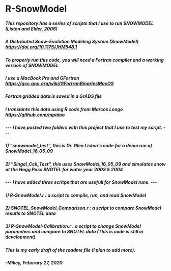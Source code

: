 # R-SnowModel

##### This repository has a series of scripts that I use to run SNOWMODEL (Liston and Elder, 2006)

##### A Distributed Snow-Evolution Modeling System (SnowModel) https://doi.org/10.1175/JHM548.1

##### To properly run this code, you will need a Fortran compiler and a working version of SNOWMODEL
##### I use a MacBook Pro and GFortran https://gcc.gnu.org/wiki/GFortranBinariesMacOS

##### Fortran gridded data is saved in a GrADS file
##### I translante this data using R code from Marcos Longo https://github.com/mpaiao

##### --- I have posted two folders with this project that I use to test my script. ---
##### 1) "snowmodel_test", this is Dr. Glen Liston's code for a demo run of SnowModel_16_05_09
##### 2) "Singel_Cell_Test", this uses SnowModel_16_05_09 and simulates snow at the Hogg Pass SNOTEL for water year 2003 & 2004

##### --- I have added three scritps that are usefull for SnowModel runs. ---
##### 1) R-SnowModel.r : a script to compile, run, and read SnowModel
##### 2) SNOTEL_SnowModel_Comparison.r : a script to compare SnowModel resutls to SNOTEL data
##### 3) R-SnowModel-Calibration.r : a script to change SnowModel parameters and compare to SNOTEL data (This is code is still in development)

##### This is my early draft of the readme file (I plan to add more).

##### -Mikey, Feburary 27, 2020
